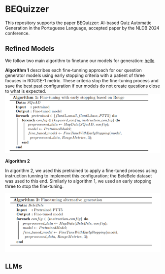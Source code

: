 # BEQuizzer
This repository supports the paper BEQuizzer: AI-based Quiz Automatic Generation in the Portuguese Language, accepted paper by the NLDB 2024 conference. 


## Refined Models

We follow two main algorithm to finetune our models for generation:
[hello](https://github.com/Studyard/BEQuizzer/blob/main/img/alg1.png)
 
**Algorithm 1** describes each fine-tunning approach for our question generator models using early stopping criteria with a patient of three focuses in ROUGE-1 metric. These criteria stop the fine-tuning process and save the best past configuration if our models do not create questions close to what is expected.
![](https://github.com/Studyard/BEQuizzer/blob/main/img/alg1.png?raw=true)

**Algorithm 2**

In algorithm 2, we used this pretrained to apply a fine-tuned process using instruction tunning to implement this configuration; the BeleBele dataset was used to this end. Similarly to algorithm 1, we used an early stopping three to stop the fine-tuning.

![](https://github.com/Studyard/BEQuizzer/blob/main/img/alg2.png?raw=true)
 
## LLMs

